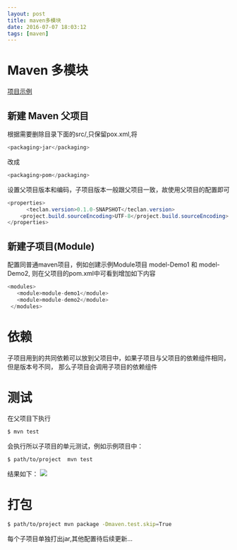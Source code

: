```yaml
---
layout: post
title: maven多模块
date: 2016-07-07 18:03:12
tags: [maven]
---
```

# Maven 多模块

[项目示例](https://github.com/teclan/teclan-parent)

 ## 新建 Maven 父项目
 根据需要删除目录下面的src/,只保留pox.xml,将
 ```Java
 <packaging>jar</packaging>
 ```
 改成
 ```Java
 <packaging>pom</packaging>
 ```
 设置父项目版本和编码，子项目版本一般跟父项目一致，故使用父项目的配置即可
 ```Java
 <properties>
 	   <teclan.version>0.1.0-SNAPSHOT</teclan.version>
     <project.build.sourceEncoding>UTF-8</project.build.sourceEncoding>
 </properties>
 ```
## 新建子项目(Module)
 配置同普通maven项目，例如创建示例Module项目 model-Demo1 和 model-Demo2,
 则在父项目的pom.xml中可看到增加如下内容
 ```Java
 <modules>
    <module>module-demo1</module>
  	<module>module-demo2</module>
  </modules>
  ```
# 依赖
子项目用到的共同依赖可以放到父项目中，如果子项目与父项目的依赖组件相同，但是版本号不同，
那么子项目会调用子项目的依赖组件

# 测试
在父项目下执行
```bash
$ mvn test
```
会执行所以子项目的单元测试，例如示例项目中：
```bash
$ path/to/project  mvn test
```
结果如下：
![](https://img.alicdn.com/imgextra/i4/1095268166/TB2q4wWspXXXXbIXXXXXXXXXXXX_!!1095268166.png)
# 打包
```bash
$ path/to/project mvn package -Dmaven.test.skip=True
```
每个子项目单独打出jar,其他配置待后续更新...
